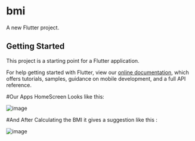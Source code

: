 # bmi

A new Flutter project.

## Getting Started

This project is a starting point for a Flutter application.

For help getting started with Flutter, view our
[online documentation](https://flutter.dev/docs), which offers tutorials,
samples, guidance on mobile development, and a full API reference.

#Our Apps HomeScreen Looks like this:

![image](https://user-images.githubusercontent.com/67215990/199092285-45e153d1-f2ec-4cbc-b907-cb7265f3a130.png)

#And After Calculating the BMI it gives a suggestion like this :

![image](https://user-images.githubusercontent.com/67215990/199092540-6d241717-185b-4566-aa7b-319e4b34c7f6.png)

